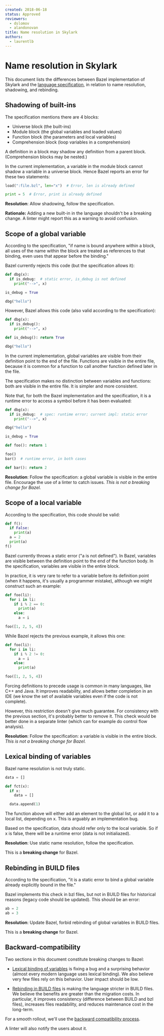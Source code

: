 ```yaml
---
created: 2018-06-18
status: Approved
reviewers:
  - dslomov
  - alandonovan
title: Name resolution in Skylark
authors:
  - laurentlb
---
```


# Name resolution in Skylark

This document lists the differences between Bazel implementation of Skylark and
the [language specification](https://docs.bazel.build/versions/master/skylark/spec.html),
in relation to name resolution, shadowing, and rebinding.


## Shadowing of built-ins

The specification mentions there are 4 blocks:

*   Universe block (the built-ins)
*   Module block (the global variables and loaded values)
*   Function block (the parameters and local variables)
*   Comprehension block (loop variables in a comprehension)

A definition in a block may shadow any definition from a parent block.
(Comprehension blocks may be nested.)

In the current implementation, a variable in the module block cannot shadow a
variable in a universe block. Hence Bazel reports an error for these two
statements:


```python
load(":file.bzl", len="x")  # Error, len is already defined

print = 5  # Error, print is already defined
```


**Resolution**: Allow shadowing, follow the specification.

**Rationale:** Adding a new built-in in the language shouldn't be a breaking
change. A linter might report this as a warning to avoid confusion.


## Scope of a global variable

According to the specification, "if name is bound anywhere within a block, all
uses of the name within the block are treated as references to that binding,
even uses that appear before the binding."

Bazel currently rejects this code (but the specification allows it):


```python
def dbg(x):
  if is_debug:  # static error, is_debug is not defined
    print("-->", x)

is_debug = True

dbg("hello")
```


However, Bazel allows this code (also valid according to the specification):


```python
def dbg(x):
  if is_debug():
    print("-->", x)

def is_debug(): return True

dbg("hello")
```


In the current implementation, global variables are visible from their
definition point to the end of the file. Functions are visible in the entire
file, because it is common for a function to call another function defined later
in the file.

The specification makes no distinction between variables and functions: both are
visible in the entire file. It is simpler and more consistent.

Note that, for both the Bazel implementation and the specification, it is a
runtime error to access a symbol before it has been evaluated:


```python
def dbg(x):
  if is_debug:  # spec: runtime error; current impl: static error
    print("-->", x)

dbg("hello")

is_debug = True
```



```python
def foo(): return 1

foo()
bar()  # runtime error, in both cases

def bar(): return 2
```


**Resolution**: Follow the specification: a global variable is visible in the
entire file. Encourage the use of a linter to catch issues. _This is not a
breaking change for Bazel._


## Scope of a local variable

According to the specification, this code should be valid:


```python
def f():
  if False:
    print(a)
  a = 2
  print(a)
f()
```

Bazel currently throws a static error ("a is not defined"). In Bazel, variables
are visible between the definition point to the end of the function body. In the
specification, variables are visible in the entire block.

In practice, it is very rare to refer to a variable before its definition point
(when it happens, it's usually a programmer mistake), although we might
construct such an example:


```python
def foo(li):
  for i in li:
    if i % 2 == 0:
      print(a)
    else:
      a = i

foo([1, 2, 5, 4])
```


While Bazel rejects the previous example, it allows this one:


```python
def foo(li):
  for i in li:
    if i % 2 != 0:
      a = i
    else:
      print(a)

foo([1, 2, 5, 4])
```

Forcing definitions to precede usage is common in many languages, like C++ and
Java. It improves readability, and allows better completion in an IDE (we know
the set of available variables even if the code is not complete).

However, this restriction doesn't give much guarantee. For consistency with the
previous section, it's probably better to remove it. This check would be better
done in a separate linter (which can for example do control flow analysis).

**Resolution**: Follow the specification: a variable is visible in the entire
block. _This is not a breaking change for Bazel._


## Lexical binding of variables

Bazel name resolution is not truly static.


```python
data = []

def fct(x):
  if x:
    data = []

  data.append(1)
```

The function above will either add an element to the global list, or add it to a
local list, depending on x. This is arguably an implementation bug.

Based on the specification, data should refer only to the local variable. So if
x is false, there will be a runtime error (data is not initialiazed).

**Resolution**: Use static name resolution, follow the specification.

This is a **breaking change** for Bazel.


## Rebinding in BUILD files

According to the specification, "it is a static error to bind a global variable
already explicitly bound in the file."

Bazel implements this check in bzl files, but not in BUILD files for historical
reasons (legacy code should be updated). This should be an error:


```python
ab = 2
ab = 3
```

**Resolution**: Update Bazel, forbid rebinding of global variables in BUILD files.

This is a **breaking change** for Bazel.

## Backward-compatibility

Two sections in this document constitute breaking changes to Bazel:

*   [Lexical binding of variables](#lexical-binding-of-variables) is fixing a
    bug and a surprising behavior (almost every modern language uses lexical
    binding). We also believe very few files rely on this behavior. User impact
    should be low.

*   [Rebinding in BUILD files](#rebinding-in-build-files) is making the language
    stricter in BUILD files. We believe the benefits are greater than the
    migration costs. In particular, it improves consistency (difference between
    BUILD and bzl files), increases files readability, and reduces maintenance
    cost in the long-term.


For a smooth rollout, we'll use the
[backward compatibility process](https://docs.bazel.build/versions/master/skylark/backward-compatibility.html).

A linter will also notify the users about it.
